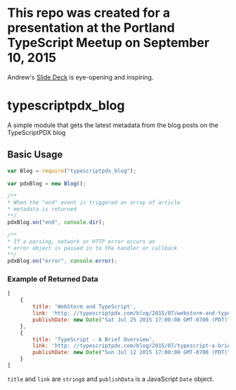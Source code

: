 # This repo was created for a presentation at the Portland TypeScript Meetup on September 10, 2015
Andrew's [Slide Deck](http://cl.ly/401Q053E2T3Q) is eye-opening and inspiring.

# typescriptpdx_blog

A simple module that gets the latest metadata from the blog posts on the TypeScriptPDX blog

## Basic Usage

```javascript
var Blog = require("typescriptpdx_blog");

var pdxBlog = new Blog();

/**
* When the "end" event is triggered an array of article 
* metadata is returned
**/
pdxBlog.on("end", console.dir);

/**
* If a parsing, network or HTTP error occurs an
* error object is passed in to the handler or callback
**/
pdxBlog.on("error", console.error);
```

### Example of Returned Data

```javascript
[
    {
        title: 'WebStorm and TypeScript',
        link: 'http: //typescriptpdx.com/blog/2015/07/webstorm-and-typescript',
        publishDate: new Date("Sat Jul 25 2015 17:00:00 GMT-0700 (PDT)")
    },
    {
        title: 'TypeScript - A Brief Overview',
        link: 'http: //typescriptpdx.com/blog/2015/07/typescript-a-brief-overview',
        publishDate: new Date("Sun Jul 12 2015 17:00:00 GMT-0700 (PDT)")
    }
]
```

`title` and `link` are `string`s and `publishData` is a JavaScript `Date` object.
